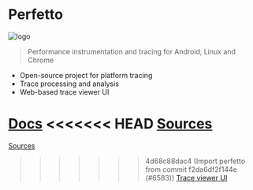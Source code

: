 # Perfetto

![logo](logo.png ':size=300')

> Performance instrumentation and tracing for Android, Linux and Chrome

* Open-source project for platform tracing
* Trace processing and analysis
* Web-based trace viewer UI

[Docs](#perfetto-performance-instrumentation-and-tracing)
<<<<<<< HEAD
[Sources](https://github.com/google/perfetto)
=======
[Sources](https://android.googlesource.com/platform/external/perfetto/)
>>>>>>> 4d68c88dac4 (Import perfetto from commit f2da6df2f144e (#6583))
[Trace viewer UI](https://ui.perfetto.dev)